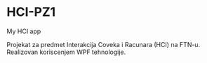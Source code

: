 # HCI-PZ1
My HCI app

Projekat za predmet Interakcija Coveka i Racunara (HCI) na FTN-u. 
Realizovan koriscenjem WPF tehnologije.
